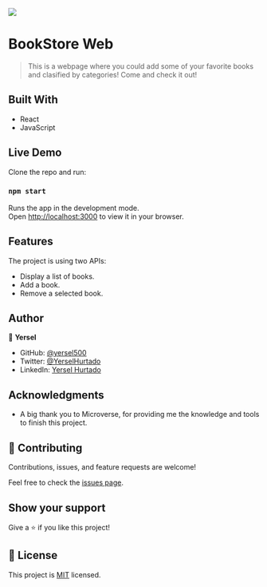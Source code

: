 ![](https://img.shields.io/badge/Microverse-blueviolet)

# BookStore Web

> This is a webpage where you could add some of your favorite books and clasified by categories! Come and check it out!

## Built With

- React
- JavaScript


## Live Demo

Clone the repo and run: 

### `npm start`

Runs the app in the development mode.\
Open [http://localhost:3000](http://localhost:3000) to view it in your browser.

## Features
The project is using two APIs:

- Display a list of books.
- Add a book.
- Remove a selected book.

## Author

👤 **Yersel**

- GitHub: [@yersel500](https://github.com/yersel500/)
- Twitter: [@YerselHurtado](https://twitter.com/YerselHurtado)
- LinkedIn: [Yersel Hurtado](https://www.linkedin.com/in/yersel-hurtado/)

## Acknowledgments

- A big thank you to Microverse, for providing me the knowledge and tools to finish this project.

## 🤝 Contributing

Contributions, issues, and feature requests are welcome!

Feel free to check the [issues page](../../issues/).

## Show your support

Give a ⭐️ if you like this project!

## 📝 License

This project is [MIT](./MIT.md) licensed.
